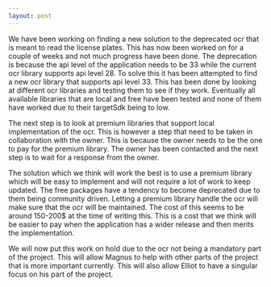 ```yaml
---
layout: post
---
```


We have been working on finding a new solution to the deprecated ocr that is meant to read the license plates. This has now been worked on for a couple of weeks and not much progress have been done. The deprecation is because the api level of the application needs to be 33 while the current ocr library supports api level 28. To solve this it has been attempted to find a new ocr library that supports api level 33. This has been done by looking at different ocr libraries and testing them to see if they work. Eventually all available libraries that are local and free have been tested and none of them have worked due to their targetSdk being to low. 

The next step is to look at premium libraries that support local implementation of the ocr. This is however a step that need to be taken in collaboration with the owner. This is because the owner needs to be the one to pay for the premium library. The owner has been contacted and the next step is to wait for a response from the owner.

The solution which we think will work the best is to use a premium library which will be easy to implement and will not require a lot of work to keep updated. The free packages have a tendency to become deprecated due to them being community driven. Letting a premium library handle the ocr will make sure that the ocr will be maintained. The cost of this seems to be around 150-200$ at the time of writing this. This is a cost that we think will be easier to pay when the application has a wider release and then merits the implementation.

We will now put this work on hold due to the ocr not being a mandatory part of the project. This will allow Magnus to help with other parts of the project that is more important currently. This will also allow Elliot to have a singular focus on his part of the project.